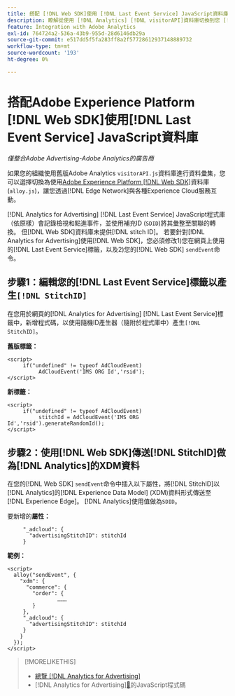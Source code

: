 ```yaml
---
title: 搭配 [!DNL Web SDK]使用 [!DNL Last Event Service] JavaScript資料庫
description: 瞭解從使用 [!DNL Analytics] [!DNL visitorAPI]資料庫切換到您 [!DNL Analytics for Advertising] 實作的 [!DNL Experience Platform] [!DNL Web SDK]資料庫的步驟。
feature: Integration with Adobe Analytics
exl-id: 764724a2-536a-43b9-955d-28d6146db29a
source-git-commit: e517dd5f5fa283ff8a2f57728612937148889732
workflow-type: tm+mt
source-wordcount: '193'
ht-degree: 0%

---
```


# 搭配Adobe Experience Platform [!DNL Web SDK]使用[!DNL Last Event Service] JavaScript資料庫

*僅整合Adobe Advertising-Adobe Analytics的廣告商*

如果您的組織使用舊版Adobe Analytics `visitorAPI.js`資料庫進行資料彙集，您可以選擇切換為使用[Adobe Experience Platform [!DNL Web SDK]](https://experienceleague.adobe.com/docs/experience-platform/edge/home.html?lang=zh-Hant)資料庫(`alloy.js`)，讓您透過[!DNL Edge Network]與各種Experience Cloud服務互動。

[!DNL Analytics for Advertising] [!DNL Last Event Service] JavaScript程式庫（依原樣）會記錄檢視和點進事件，並使用補充ID (`SDID`)將其彙整至關聯的轉換。 但[!DNL Web SDK]資料庫未提供[!DNL stitch ID]。 若要針對[!DNL Analytics for Advertising]使用[!DNL Web SDK]，您必須修改1)您在網頁上使用的[!DNL Last Event Service]標籤，以及2)您的[!DNL Web SDK] `sendEvent`命令。

## 步驟1：編輯您的[!DNL Last Event Service]標籤以產生`[!DNL StitchID]`

在您用於網頁的[!DNL Analytics for Advertising] [!DNL Last Event Service]標籤中，新增程式碼，以使用隨機ID產生器（隨附於程式庫中）產生`[!DNL StitchID]`。

**舊版標籤：**

```
<script>
     if("undefined" != typeof AdCloudEvent) 
          AdCloudEvent('IMS ORG Id','rsid');
</script>
```

**新標籤：**

```
<script>
     if("undefined" != typeof AdCloudEvent) 
          stitchId = AdCloudEvent('IMS ORG Id','rsid').generateRandomId();
</script>
```

## 步驟2：使用[!DNL Web SDK]傳送[!DNL StitchID]做為[!DNL Analytics]的XDM資料

在您的[!DNL Web SDK] `sendEvent`命令中插入以下屬性，將[!DNL StitchID]以[!DNL Analytics]的[!DNL Experience Data Model] (XDM)資料形式傳送至[!DNL Experience Edge]。<!-- The library sends the StitchID to [!DNL Experience Edge] as `[_adcloud.advertisingStitchID](https://github.com/adobe/xdm/blob/master/docs/reference/adobe/experience/adcloud/stitch.schema.md)`. --> [!DNL Analytics]使用值做為`SDID`。

要新增的&#x200B;**屬性：**

```
     "_adcloud": {
       "advertisingStitchID": stitchId
     }
```

**範例：**

```
<script>
  alloy("sendEvent", {
    "xdm": {
      "commerce": {
        "order": {
                ………
        }
     },
     "_adcloud": {
       "advertisingStitchID": stitchId
     }
    }
  });
</script>
```

>[!MORELIKETHIS]
>
>* [總覽 [!DNL Analytics for Advertising]](overview.md)
>*  [!DNL Analytics for Advertising][&#128279;](/help/integrations/analytics/javascript.md)的JavaScript程式碼
